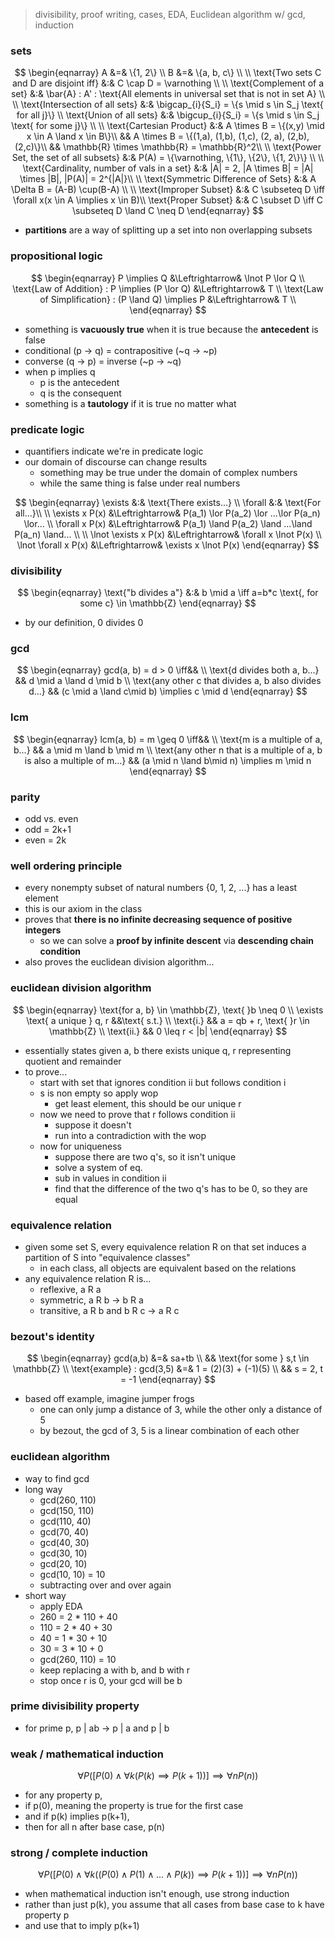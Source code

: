 > divisibility, proof writing, cases, EDA, Euclidean algorithm w/ gcd, induction
### sets
$$
\begin{eqnarray}
A &=& \{1, 2\} \\
B &=& \{a, b, c\} \\ \\
\text{Two sets C and D are disjoint iff} &:& C \cap D = \varnothing \\ \\ 
\text{Complement of a set} &:& \bar{A} : A' : \text{All elements in universal set that is not in set A} \\ \\
\text{Intersection of all sets} &:& \bigcap_{i}{S_i} = \{s \mid s \in S_j \text{ for all j}\} \\
\text{Union of all sets} &:& \bigcup_{i}{S_i} = \{s \mid s \in S_j \text{ for some j}\} \\ \\
\text{Cartesian Product} &:& A \times B = \{(x,y) \mid x \in A \land x \in B\}\\ 
&& A \times B = \{(1,a), (1,b), (1,c), (2, a), (2,b), (2,c)\}\\ 
&& \mathbb{R} \times \mathbb{R} = \mathbb{R}^2\\ \\
\text{Power Set, the set of all subsets} &:& P(A) = \{\varnothing, \{1\}, \{2\}, \{1, 2\}\} \\ \\
\text{Cardinality, number of vals in a set} &:& |A| = 2, |A \times B| = |A| \times |B|, |P(A)| = 2^{|A|}\\ \\
\text{Symmetric Difference of Sets} &:& A \Delta B = (A-B) \cup(B-A) \\ \\
\text{Improper Subset} &:& C \subseteq D \iff \forall x(x \in A \implies x \in B)\\
\text{Proper Subset} &:& C \subset D \iff C \subseteq D \land C \neq D
\end{eqnarray}
$$
* **partitions** are a way of splitting up a set into non overlapping subsets
### propositional logic
$$
\begin{eqnarray}
P \implies Q &\Leftrightarrow& \lnot P \lor Q \\
\text{Law of Addition} : P \implies (P \lor Q) &\Leftrightarrow& T \\
\text{Law of Simplification} : (P \land Q) \implies P &\Leftrightarrow& T \\
\end{eqnarray}
$$
* something is **vacuously true** when it is true because the **antecedent** is false
* conditional (p -> q) = contrapositive (~q -> ~p)
* converse (q -> p) = inverse (~p -> ~q) 
* when p implies q
	* p is the antecedent
	* q is the consequent
* something is a **tautology** if it is true no matter what
### predicate logic
* quantifiers indicate we're in predicate logic
* our domain of discourse can change results
	* something may be true under the domain of complex numbers 
	* while the same thing is false under real numbers

$$
\begin{eqnarray}
\exists &:& \text{There exists...} \\
\forall &:& \text{For all...}\\ \\
\exists x P(x) &\Leftrightarrow& P(a_1) \lor P(a_2) \lor ...\lor P(a_n) \lor... \\
\forall x P(x) &\Leftrightarrow& P(a_1) \land P(a_2) \land ...\land P(a_n) \land... \\ \\
\lnot \exists x P(x) &\Leftrightarrow& \forall x \lnot P(x) \\
\lnot \forall x P(x) &\Leftrightarrow& \exists x \lnot P(x)
\end{eqnarray}
$$
### divisibility
$$ 
\begin{eqnarray}
\text{"b divides a"} &:& b \mid a \iff a=b*c \text{, for some c} \in \mathbb{Z} 
\end{eqnarray}
$$
* by our definition, 0 divides 0
### gcd
$$
\begin{eqnarray}
gcd(a, b) =  d > 0 \iff&& \\ 
\text{d divides both a, b...} && d \mid a \land d \mid b \\
\text{any other c that divides a, b also divides d...} && (c \mid a \land c\mid b) \implies c \mid d
\end{eqnarray}
$$
### lcm
$$
\begin{eqnarray}
lcm(a, b) =  m \geq 0 \iff&& \\ 
\text{m is a multiple of a, b...} && a \mid m \land b \mid m \\
\text{any other n that is a multiple of a, b is also a multiple of m...} && (a \mid n \land b\mid n) \implies m \mid n
\end{eqnarray}
$$
### parity
* odd vs. even
* odd = 2k+1
* even = 2k
###  well ordering principle
* every nonempty subset of natural numbers {0, 1, 2, ...} has a least element
* this is our axiom in the class
* proves that **there is no infinite decreasing sequence of positive integers**
	* so we can solve a **proof by infinite descent** via **descending chain condition**
* also proves the euclidean division algorithm...
### euclidean division algorithm
$$
\begin{eqnarray}
\text{for a, b} \in \mathbb{Z}, \text{ }b \neq 0 \\
\exists \text{ a unique } q, r &&\text{ s.t.} \\
\text{i.} && a = qb + r, \text{ }r \in \mathbb{Z} \\
\text{ii.} && 0 \leq r < |b|
\end{eqnarray}
$$
* essentially states given a, b there exists unique q, r representing quotient and remainder
* to prove...
	* start with set that ignores condition ii but follows condition i
	* s is non empty so apply wop
		* get least element, this should be our unique r
	* now we need to prove that r follows condition ii
		* suppose it doesn't
		* run into a contradiction with the wop
	* now for uniqueness
		* suppose there are two q's, so it isn't unique
		* solve a system of eq.
		* sub in values in condition ii
		* find that the difference of the two q's has to be 0, so they are equal
### equivalence relation
* given some set S, every equivalence relation R on that set induces a partition of S into "equivalence classes"
	* in each class, all objects are equivalent based on the relations
* any equivalence relation R is...
	* reflexive, a R a
	* symmetric, a R b -> b R a
	* transitive, a R b and b R c -> a R c
### bezout's identity
$$
\begin{eqnarray}
gcd(a,b) &=& sa+tb \\
&& \text{for some } s,t \in \mathbb{Z} \\
\text{example} : 
gcd(3,5) &=& 1 = (2)(3) + (-1)(5) \\
&& s = 2, t = -1
\end{eqnarray}
$$
* based off example, imagine jumper frogs
	* one can only jump a distance of 3, while the other only a distance of 5
	* by bezout, the gcd of 3, 5 is a linear combination of each other
### euclidean algorithm
* way to find gcd
* long way
	* gcd(260, 110)
	* gcd(150, 110)
	* gcd(110, 40)
	* gcd(70, 40)
	* gcd(40, 30)
	* gcd(30, 10)
	* gcd(20, 10)
	* gcd(10, 10) = 10
	* subtracting over and over again
* short way
	* apply EDA
	* 260 = 2 * 110 + 40
	* 110 = 2 * 40 + 30
	* 40 = 1 * 30 + 10
	* 30 = 3 * 10  + 0
	* gcd(260, 110) = 10
	* keep replacing a with b, and b with r
	* stop once r is 0, your gcd will be b
### prime divisibility property
* for prime p, p | ab -> p | a and p | b
### weak / mathematical induction
$$
\forall P([P(0) \land \forall k(P(k) \implies P(k+1))] \implies \forall n P(n))
$$
* for any property p,
* if p(0), meaning the property is true for the first case
* and if p(k) implies p(k+1),
* then for all n after base case, p(n)
### strong / complete induction
$$
\forall P([P(0) \land \forall k((P(0) \land P(1) \land ... \land P(k)) \implies P(k+1))] \implies \forall n P(n))
$$
* when mathematical induction isn't enough, use strong induction
* rather than just p(k), you assume that all cases from base case to k have property p
* and use that to imply p(k+1)